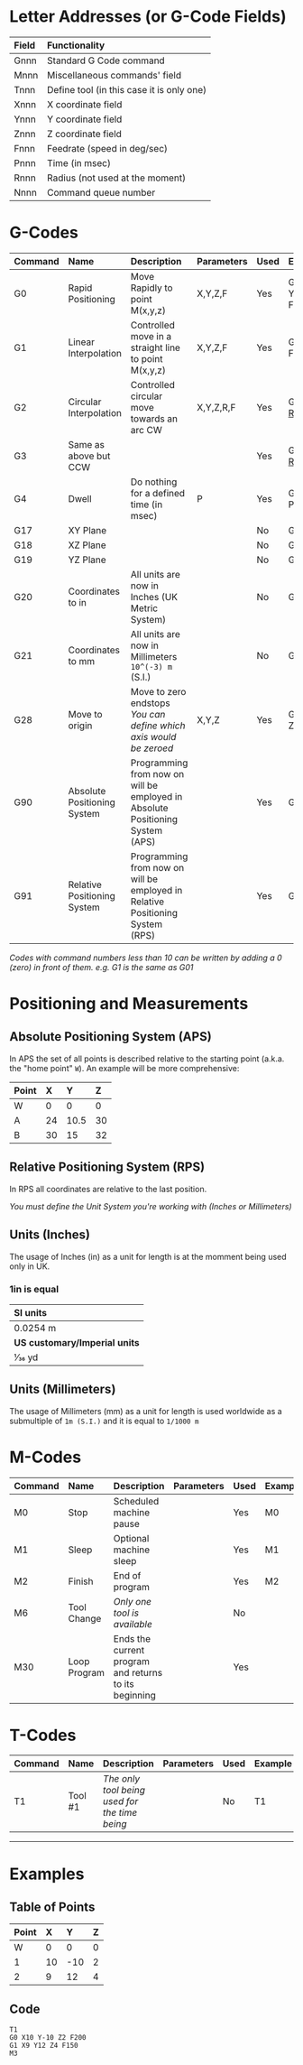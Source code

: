 # Letter Addresses (or G-Code Fields) #

| **Field** | **Functionality** |
|:----------|:------------------|
| Gnnn      | Standard G Code command|
| Mnnn      | Miscellaneous commands' field  |
| Tnnn      | Define tool (in this case it is only one)  |
| Xnnn      | X coordinate field  |
| Ynnn      | Y coordinate field  |
| Znnn      | Z coordinate field  |
| Fnnn      | Feedrate (speed in deg/sec) |
| Pnnn      | Time (in msec)    |
| Rnnn      | Radius (not used at the moment)|
| Nnnn      | Command queue number  |




# G-Codes #


| **Command** | **Name** | **Description** | **Parameters** | **Used** | **Example** |
|:------------|:---------|:----------------|:---------------|:---------|:------------|
| G0          | Rapid Positioning | Move Rapidly to point M(x,y,z) | X,Y,Z,F        | Yes      | G0 X23 Y34 F200 |
| G1          | Linear Interpolation | Controlled move in a straight line to point M(x,y,z) | X,Y,Z,F        | Yes      | G1 X32 F50  |
|G2           | Circular Interpolation | Controlled circular move towards an arc CW | X,Y,Z,R,F      | Yes      | G2 X20 [R2](https://code.google.com/p/lego-mindstorms-3d-printing-machine/source/detail?r=2) |
| G3          | Same as above but CCW |                 |                | Yes      | G3 X20 [R2](https://code.google.com/p/lego-mindstorms-3d-printing-machine/source/detail?r=2) |
| G4          | Dwell    | Do nothing for a defined time (in msec) | P              | Yes      |  G4 P300    |
| G17         | XY Plane |                 |                | No       | G17         |
| G18         | XZ Plane |                 |                | No       | G18         |
| G19         | YZ Plane |                 |                | No       | G19         |
| G20         | Coordinates to in | All units are now in Inches (UK Metric System) |                |  No      | G20         |
| G21         | Coordinates to mm | All units are now in Millimeters `10^(-3) m ` (S.I.) |                | No       | G21         |
| G28         | Move to origin | Move to zero endstops _You can define which axis would be zeroed_ | X,Y,Z          | Yes      | G28 X0 Z25.4 |
| G90         | Absolute Positioning System | Programming from now on will be employed in Absolute Positioning System (APS) |                | Yes      | G90         |
| G91         | Relative Positioning System | Programming from now on will be employed in Relative Positioning System (RPS) |                | Yes      | G91         |

_Codes with command numbers less than 10 can be written by adding a 0 (zero) in front of them. e.g. G1 is the same as G01_





# Positioning and Measurements #
## Absolute Positioning System (APS) ##

In APS the set of all points is described relative to the starting point (a.k.a. the "home point" `W`). An example will be more comprehensive:

| **Point** | **X** | **Y** | **Z** |
|:----------|:------|:------|:------|
| W         | 0     | 0     | 0     |
| A         | 24    | 10.5  | 30    |
| B         | 30    | 15    | 32    |

## Relative Positioning System (RPS) ##

In RPS all coordinates are relative to the last position.


_You must define the Unit System you're working with (Inches or Millimeters)_

## Units (Inches) ##

The usage of Inches (in) as a unit for length is at the momment being used only in UK.

### 1in is equal ###

| **SI units** |
|:-------------|
| 0.0254 m     | 25.4 mm      |
| **US customary/Imperial units** |
| 1⁄36 yd      | 1⁄12 ft      |


## Units (Millimeters) ##

The usage of Millimeters (mm) as a unit for length is used worldwide as a submultiple of `1m (S.I.)` and it is equal to `1/1000 m`

# M-Codes #


| **Command** | **Name** | **Description** | **Parameters** | **Used** | **Example** |
|:------------|:---------|:----------------|:---------------|:---------|:------------|
| M0          | Stop     | Scheduled machine pause |                | Yes      | M0          |
| M1          | Sleep    | Optional machine sleep |                | Yes      | M1          |
| M2          | Finish   | End of program  |                | Yes      | M2          |
| M6          | Tool Change |  _Only one tool is available_ |                | No       |             |
| M30         | Loop Program | Ends the current program and returns to its beginning |                | Yes      |             |

# T-Codes #


| **Command** | **Name** | **Description** | **Parameters** | **Used** | **Example** |
|:------------|:---------|:----------------|:---------------|:---------|:------------|
| T1          | Tool #1  | _The only tool being used for the time being_ |                | No       | T1          |


---

# Examples #

## Table of Points ##

| **Point** | X | Y | Z |
|:----------|:--|:--|:--|
| W         | 0 | 0 | 0 |
| 1         | 10 | -10 | 2 |
| 2         | 9  | 12 | 4 |

## Code ##

```
T1 
G0 X10 Y-10 Z2 F200
G1 X9 Y12 Z4 F150
M3
```